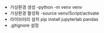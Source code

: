 - 가상환경 생성
    -python -m venv venv
- 가상환경 활성화
    -source venv/Script/activate
- 라이브러리 설치
    pip install jupyterlab pandas
- .gitignore 설정
